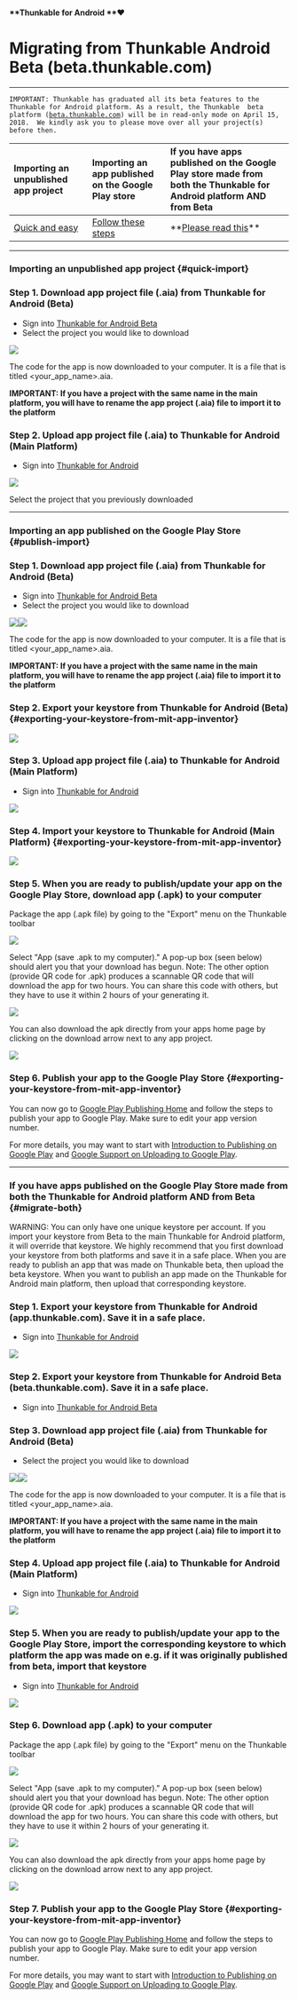 #### **Thunkable for Android **❤

# Migrating from Thunkable Android Beta \(beta.thunkable.com\)

---

`IMPORTANT: Thunkable has graduated all its beta features to the Thunkable for Android platform. As a result, the Thunkable  beta platform (`[`beta.thunkable.com`](https://beta.thunkable.com)`) will be in read-only mode on April 15, 2018.  We kindly ask you to please move over all your project(s) before then.`

| Importing an unpublished app project | Importing an app published on the Google Play store | If you have apps published on the Google Play store made from both the Thunkable for Android platform AND from Beta |
| :--- | :--- | :--- |
| [Quick and easy](#quick-import) | [Follow these steps](#publish-import) | \*\*[Please read this](#migrate-both)\*\* |

---

### Importing an unpublished app project {#quick-import}

### Step 1. Download app project file \(.aia\) from Thunkable for Android \(Beta\)

* Sign into [Thunkable for Android Beta](https://beta.thunkable.com)
* Select the project you would like to download 

![](/assets/migrate-fig-1.png)

The code for the app is now downloaded to your computer. It is a file that is titled &lt;your\_app\_name&gt;.aia.

**IMPORTANT: If you have a project with the same name in the main platform, you will have to rename the app project \(.aia\) file to import it to the platform**

### Step 2. Upload app project file \(.aia\) to Thunkable for Android \(Main Platform\)

* Sign into [Thunkable for Android](https://app.thunkable.com)

![](/assets/legacy.png)

Select the project that you previously downloaded

---

### Importing an app published on the Google Play Store {#publish-import}

### Step 1. Download app project file \(.aia\) from Thunkable for Android \(Beta\)

* Sign into [Thunkable for Android Beta](https://beta.thunkable.com)
* Select the project you would like to download 

![](/assets/migrate-fig-1.png)![](/assets/import-fig-9.png)

The code for the app is now downloaded to your computer. It is a file that is titled &lt;your\_app\_name&gt;.aia.

**IMPORTANT: If you have a project with the same name in the main platform, you will have to rename the app project \(.aia\) file to import it to the platform**

### Step 2. Export your keystore from Thunkable for Android \(Beta\) {#exporting-your-keystore-from-mit-app-inventor}

![](/assets/migrate-fig-3.png)

### Step 3. Upload app project file \(.aia\) to Thunkable for Android \(Main Platform\)

* Sign into [Thunkable for Android](https://app.thunkable.com)

![](/assets/legacy.png)

### Step 4. Import your keystore to Thunkable for Android \(Main Platform\) {#exporting-your-keystore-from-mit-app-inventor}

![](/assets/migrate-fig-4.png)

### Step 5. When you are ready to publish/update your app on the Google Play Store, download app \(.apk\) to your computer

Package the app \(.apk file\) by going to the "Export" menu on the Thunkable toolbar

![](https://thunkable.com/explore/img/share/Build_Dropdown.png)

Select "App \(save .apk to my computer\)." A pop-up box \(seen below\) should alert you that your download has begun. Note: The other option \(provide QR code for .apk\) produces a scannable QR code that will download the app for two hours. You can share this code with others, but they have to use it within 2 hours of your generating it.

![](https://thunkable.com/explore/img/share/Build_Popup.png)

You can also download the apk directly from your apps home page by clicking on the download arrow next to any app project.

![](https://thunkable.com/explore/img/share/download_apk.png)

### Step 6. Publish your app to the Google Play Store {#exporting-your-keystore-from-mit-app-inventor}

You can now go to [Google Play Publishing Home](https://play.google.com/apps/publish/signup/) and follow the steps to publish your app to Google Play. Make sure to edit your app version number.

For more details, you may want to start with [Introduction to Publishing on Google Play](https://developer.android.com/distribute/tools/launch-checklist.html) and [Google Support on Uploading to Google Play](https://support.google.com/googleplay/android-developer/answer/113469?hl=en&topic=2365624&ctx=topic).

---

### If you have apps published on the Google Play Store made from both the Thunkable for Android platform AND from Beta {#migrate-both}

WARNING: You can only have one unique keystore per account. If you import your keystore from Beta to the main Thunkable for Android platform, it will override that keystore.  We highly recommend that you first download your keystore from both platforms and save it in a safe place.  When you are ready to publish an app that was made on Thunkable beta, then upload the beta keystore.  When you want to publish an app made on the Thunkable for Android main platform, then upload that corresponding keystore.

### Step 1. Export your keystore from Thunkable for Android \(app.thunkable.com\). Save it in a safe place.

* Sign into [Thunkable for Android](https://app.thunkable.com)

![](/assets/migrate-fig-3.png)

### Step 2. Export your keystore from Thunkable for Android Beta \(beta.thunkable.com\). Save it in a safe place.

* Sign into [Thunkable for Android Beta](https://beta.thunkable.com)

### Step 3. Download app project file \(.aia\) from Thunkable for Android \(Beta\)

* Select the project you would like to download 

![](/assets/migrate-fig-1.png)![](/assets/import-fig-9.png)

The code for the app is now downloaded to your computer. It is a file that is titled &lt;your\_app\_name&gt;.aia.

**IMPORTANT: If you have a project with the same name in the main platform, you will have to rename the app project \(.aia\) file to import it to the platform**

### Step 4. Upload app project file \(.aia\) to Thunkable for Android \(Main Platform\)

* Sign into [Thunkable for Android](https://app.thunkable.com)

![](/assets/migrate-fig-2.png)

### Step 5. When you are ready to publish/update your app to the Google Play Store, import the corresponding keystore to which platform the app was made on e.g. if it was originally published from beta, import that keystore

* Sign into [Thunkable for Android](https://app.thunkable.com)

![](/assets/migrate-fig-4.png)

### Step 6. Download app \(.apk\) to your computer

Package the app \(.apk file\) by going to the "Export" menu on the Thunkable toolbar

![](https://thunkable.com/explore/img/share/Build_Dropdown.png)

Select "App \(save .apk to my computer\)." A pop-up box \(seen below\) should alert you that your download has begun. Note: The other option \(provide QR code for .apk\) produces a scannable QR code that will download the app for two hours. You can share this code with others, but they have to use it within 2 hours of your generating it.

![](https://thunkable.com/explore/img/share/Build_Popup.png)

You can also download the apk directly from your apps home page by clicking on the download arrow next to any app project.

![](https://thunkable.com/explore/img/share/download_apk.png)

### Step 7. Publish your app to the Google Play Store {#exporting-your-keystore-from-mit-app-inventor}

You can now go to [Google Play Publishing Home](https://play.google.com/apps/publish/signup/) and follow the steps to publish your app to Google Play. Make sure to edit your app version number.

For more details, you may want to start with [Introduction to Publishing on Google Play](https://developer.android.com/distribute/tools/launch-checklist.html) and [Google Support on Uploading to Google Play](https://support.google.com/googleplay/android-developer/answer/113469?hl=en&topic=2365624&ctx=topic).

